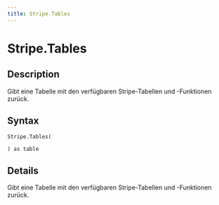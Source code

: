 ```yaml
---
title: Stripe.Tables
---
```


# Stripe.Tables


## Description

Gibt eine Tabelle mit den verfügbaren Stripe-Tabellen und -Funktionen zurück.


## Syntax

```powerquery
Stripe.Tables(

) as table
```


## Details

Gibt eine Tabelle mit den verfügbaren Stripe-Tabellen und -Funktionen zurück.


